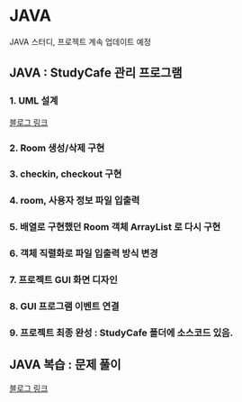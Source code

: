 # JAVA
JAVA 스터디, 프로젝트
계속 업데이트 예정

## JAVA : StudyCafe 관리 프로그램

### 1. UML 설계
[블로그 링크]()

### 2. Room 생성/삭제 구현
### 3. checkin, checkout 구현
### 4. room, 사용자 정보 파일 입출력
### 5. 배열로 구현했던 Room 객체 ArrayList 로 다시 구현
### 6. 객체 직렬화로 파일 입출력 방식 변경
### 7. 프로젝트 GUI 화면 디자인
### 8. GUI 프로그램 이벤트 연결
### 9. 프로젝트 최종 완성 : StudyCafe 폴더에 소스코드 있음.

## JAVA 복습 : 문제 풀이
[블로그 링크]()
